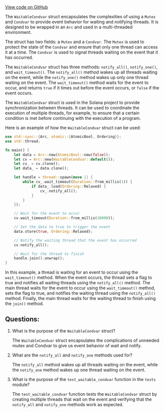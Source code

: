 
[View code on GitHub](https://github.com/solana-labs/solana/blob/master/runtime/src/waitable_condvar.rs)

The `WaitableCondvar` struct encapsulates the complexities of using a `Mutex` and `Condvar` to provide event behavior for waiting and notifying threads. It is designed to be wrapped in an `Arc` and used in a multi-threaded environment. 

The struct has two fields: a `Mutex` and a `Condvar`. The `Mutex` is used to protect the state of the `Condvar` and ensure that only one thread can access it at a time. The `Condvar` is used to signal threads waiting on the event that it has occurred.

The `WaitableCondvar` struct has three methods: `notify_all()`, `notify_one()`, and `wait_timeout()`. The `notify_all()` method wakes up all threads waiting on the event, while the `notify_one()` method wakes up only one thread waiting on the event. The `wait_timeout()` method waits for the event to occur, and returns `true` if it times out before the event occurs, or `false` if the event occurs.

The `WaitableCondvar` struct is used in the Solana project to provide synchronization between threads. It can be used to coordinate the execution of multiple threads, for example, to ensure that a certain condition is met before continuing with the execution of a program. 

Here is an example of how the `WaitableCondvar` struct can be used:

```rust
use std::sync::{Arc, atomic::{AtomicBool, Ordering}};
use std::thread;

fn main() {
    let data = Arc::new(AtomicBool::new(false));
    let cv = Arc::new(WaitableCondvar::default());
    let cv_ = cv.clone();
    let data_ = data.clone();

    let handle = thread::spawn(move || {
        while cv_.wait_timeout(Duration::from_millis(1)) {
            if data_.load(Ordering::Relaxed) {
                cv_.notify_all();
            }
        }
    });

    // Wait for the event to occur
    cv.wait_timeout(Duration::from_millis(10000));

    // Set the data to true to trigger the event
    data.store(true, Ordering::Relaxed);

    // Notify the waiting thread that the event has occurred
    cv.notify_all();

    // Wait for the thread to finish
    handle.join().unwrap();
}
```

In this example, a thread is waiting for an event to occur using the `wait_timeout()` method. When the event occurs, the thread sets a flag to true and notifies all waiting threads using the `notify_all()` method. The main thread waits for the event to occur using the `wait_timeout()` method, sets the flag to true, and notifies the waiting thread using the `notify_all()` method. Finally, the main thread waits for the waiting thread to finish using the `join()` method.
## Questions: 
 1. What is the purpose of the `WaitableCondvar` struct?
    
    The `WaitableCondvar` struct encapsulates the complications of unneeded mutex and Condvar to give us event behavior of wait and notify.

2. What are the `notify_all` and `notify_one` methods used for?
    
    The `notify_all` method wakes up all threads waiting on the event, while the `notify_one` method wakes up one thread waiting on the event.

3. What is the purpose of the `test_waitable_condvar` function in the `tests` module?
    
    The `test_waitable_condvar` function tests the `WaitableCondvar` struct by creating multiple threads that wait on the event and verifying that the `notify_all` and `notify_one` methods work as expected.
